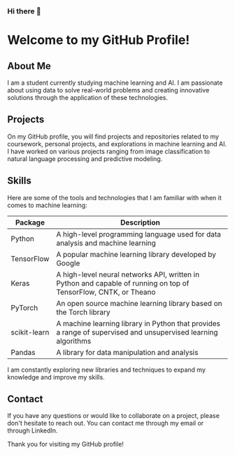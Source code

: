 ### Hi there 👋

# Welcome to my GitHub Profile!

## About Me
I am a student currently studying machine learning and AI. I am passionate about using data to solve real-world problems and creating innovative solutions through the application of these technologies. 

## Projects
On my GitHub profile, you will find projects and repositories related to my coursework, personal projects, and explorations in machine learning and AI. I have worked on various projects ranging from image classification to natural language processing and predictive modeling.

## Skills
Here are some of the tools and technologies that I am familiar with when it comes to machine learning:

| Package | Description |
| ------- | ----------- |
| Python  | A high-level programming language used for data analysis and machine learning |
| TensorFlow | A popular machine learning library developed by Google |
| Keras | A high-level neural networks API, written in Python and capable of running on top of TensorFlow, CNTK, or Theano |
| PyTorch | An open source machine learning library based on the Torch library |
| scikit-learn | A machine learning library in Python that provides a range of supervised and unsupervised learning algorithms |
| Pandas | A library for data manipulation and analysis |

I am constantly exploring new libraries and techniques to expand my knowledge and improve my skills.

## Contact
If you have any questions or would like to collaborate on a project, please don't hesitate to reach out. You can contact me through my email or through LinkedIn.

Thank you for visiting my GitHub profile!




<!--
**LukasKallstrom/LukasKallstrom** is a ✨ _special_ ✨ repository because its `README.md` (this file) appears on your GitHub profile.

Here are some ideas to get you started:

- 🔭 I’m currently working on ...
- 🌱 I’m currently learning ...
- 👯 I’m looking to collaborate on ...
- 🤔 I’m looking for help with ...
- 💬 Ask me about ...
- 📫 How to reach me: ...
- 😄 Pronouns: ...
- ⚡ Fun fact: ...
-->
